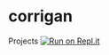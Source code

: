 # corrigan
Projects
[![Run on Repl.it](https://repl.it/badge/github/spectrejim/corrigan)](https://repl.it/github/spectrejim/corrigan)
